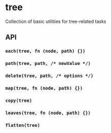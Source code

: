 tree
====

Collection of basic utilities for tree-related tasks

API
---

### `each(tree, fn (node, path) {})`

### `path(tree, path, /* newValue */)`

### `delete(tree, path, /* options */)`

### `map(tree, fn (node, path) {})`

### `copy(tree)`

### `leaves(tree, fn (node, path) {})`

### `flatten(tree)`
